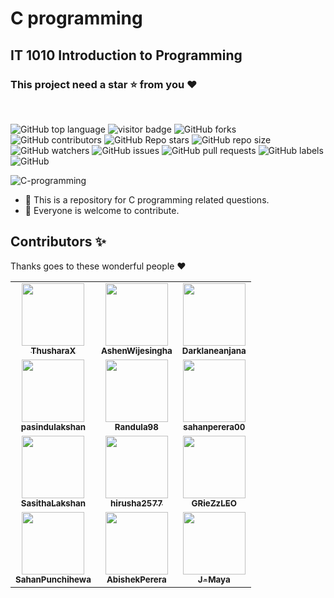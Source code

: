 # C programming

<h2><strong>IT 1010 Introduction to Programming</strong></h2>

### This project need a **star** ⭐ from you ♥
<br>

![GitHub top language](https://img.shields.io/github/languages/top/ThusharaX/C-programming)
![visitor badge](https://visitor-badge.glitch.me/badge?page_id=ThusharaX.C-programming)
![GitHub forks](https://img.shields.io/github/forks/ThusharaX/C-programming?style=social)
![GitHub contributors](https://img.shields.io/github/contributors/ThusharaX/C-programming)
![GitHub Repo stars](https://img.shields.io/github/stars/ThusharaX/C-programming?style=social)
![GitHub repo size](https://img.shields.io/github/repo-size/ThusharaX/C-programming)
![GitHub watchers](https://img.shields.io/github/watchers/ThusharaX/C-programming?style=social)
![GitHub issues](https://img.shields.io/github/issues/ThusharaX/C-programming)
![GitHub pull requests](https://img.shields.io/github/issues-pr/ThusharaX/C-programming)
![GitHub labels](https://img.shields.io/github/labels/ThusharaX/C-programming/help%20wanted)
![GitHub](https://img.shields.io/github/license/ThusharaX/C-programming)

![C-programming](https://socialify.git.ci/ThusharaX/C-programming/image?description=1&forks=1&language=1&logo=https%3A%2F%2Fraw.githubusercontent.com%2FThusharaX%2FBinaryMatter-assets%2Fmain%2FYTlogoRound-withBorder.png%3Ftoken%3DALMALZ2MQXGTXIKTKAVDJXTA5YAOQ&owner=1&pattern=Circuit%20Board&stargazers=1&theme=Dark)

- 🌱 This is a repository for C programming related questions.
- 👯 Everyone is welcome to contribute.

## Contributors ✨

Thanks goes to these wonderful people :heart:

<table>
    <tr>
        <td align="center"><a href="https://github.com/ThusharaX"><img src="https://avatars2.githubusercontent.com/u/47711719?s=400&v=4" width="100px;" alt=""/>
        <br/>
        <sub><b>ThusharaX</b></sub></a>
        <br/>
        </td>
        <td align="center"><a href="https://github.com/AshenWijesingha"><img src="https://avatars2.githubusercontent.com/u/66056859?s=400&v=4" width="100px;" alt=""/>
        <br/>
        <sub><b>AshenWijesingha</b></sub></a>
        <br/>
        </td>
        <td align="center"><a href="https://github.com/Darklaneanjana"><img src="https://avatars2.githubusercontent.com/u/23092020?s=400&v=4" width="100px;" alt=""/>
        <br/>
        <sub><b>Darklaneanjana</b></sub></a>
        <br/>
        </td>
    </tr>
    <tr>
        <td align="center"><a href="https://github.com/pasindulakshan"><img src="https://avatars2.githubusercontent.com/u/74607482?s=400&v=4" width="100px;" alt=""/>
        <br/>
        <sub><b>pasindulakshan</b></sub></a>
        <br/>
        </td>
        <td align="center"><a href="https://github.com/Randula98"><img src="https://avatars2.githubusercontent.com/u/85297495?s=400&v=4" width="100px;" alt=""/>
        <br/>
        <sub><b>Randula98</b></sub></a>
        <br/>
        </td>
        <td align="center"><a href="https://github.com/sahanperera00"><img src="https://avatars2.githubusercontent.com/u/85289620?s=400&v=4" width="100px;" alt=""/>
        <br/>
        <sub><b>sahanperera00</b></sub></a>
        <br/>
        </td>
    </tr>
    <tr>
        <td align="center"><a href="https://github.com/SasithaLakshan"><img src="https://avatars2.githubusercontent.com/u/74831645?s=400&v=4" width="100px;" alt=""/>
        <br/>
        <sub><b>SasithaLakshan</b></sub></a>
        <br/>
        </td>
        <td align="center"><a href="https://github.com/hirusha2577"><img src="https://avatars2.githubusercontent.com/u/56668123?s=400&v=4" width="100px;" alt=""/>
        <br/>
        <sub><b>hirusha2577</b></sub></a>
        <br/>
        </td>
        <td align="center"><a href="https://github.com/GRieZzLEO"><img src="https://avatars2.githubusercontent.com/u/85297548?s=400&v=4" width="100px;" alt=""/>
        <br/>
        <sub><b>GRieZzLEO</b></sub></a>
        <br/>
        </td>
    </tr>
    <tr>
        <td align="center"><a href="https://github.com/AbishekPerera"><img src="https://avatars2.githubusercontent.com/u/72688889?s=400&v=4" width="100px;" alt=""/>
        <br/>
        <sub><b>SahanPunchihewa</b></sub></a>
        <br/>
        </td>
        <td align="center"><a href="https://github.com/AbishekPerera"><img src="https://avatars2.githubusercontent.com/u/84265431?s=400&v=4" width="100px;" alt=""/>
        <br/>
        <sub><b>AbishekPerera</b></sub></a>
        <br/>
        </td>
        <td align="center"><a href="https://github.com/J-Maya"><img src="https://avatars2.githubusercontent.com/u/79036890?s=400&v=4" width="100px;" alt=""/>
        <br/>
        <sub><b>J-Maya</b></sub></a>
        <br/>
        </td>
    </tr>
</table>
